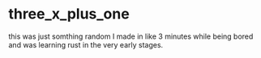 # three_x_plus_one

this was just somthing random I made in like 3 minutes while being bored and was learning rust in the very early stages.
